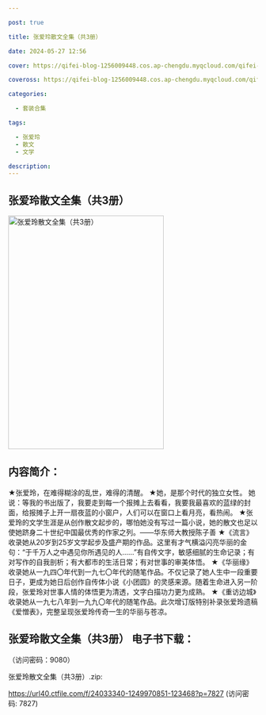 ```yaml
---

post: true

title: 张爱玲散文全集（共3册）

date: 2024-05-27 12:56

cover: https://qifei-blog-1256009448.cos.ap-chengdu.myqcloud.com/qifei-blog/65fff54e9f345e8d031e7384.jpg

coveross: https://qifei-blog-1256009448.cos.ap-chengdu.myqcloud.com/qifei-blog/65fff54e9f345e8d031e7384.jpg

categories:

  - 套装合集

tags:

  - 张爱玲
  - 散文
  - 文学

description:
---
```


##  张爱玲散文全集（共3册）

<img alt="张爱玲散文全集（共3册） " class="aligncenter loading" data-was-processed="true" decoding="async" fetchpriority="high" height="471" src="https://qifei-blog-1256009448.cos.ap-chengdu.myqcloud.com/qifei-blog/65fff54e9f345e8d031e7384.jpg " style="cursor: zoom-in;" width="314"/>

## 内容简介：

★张爱玲，在难得糊涂的乱世，难得的清醒。 ★她，是那个时代的独立女性。 她说：等我的书出版了，我要走到每一个报摊上去看看，我要我最喜欢的蓝绿的封面，给报摊子上开一扇夜蓝的小窗户，人们可以在窗口上看月亮，看热闹。 ★张爱玲的文学生涯是从创作散文起步的，哪怕她没有写过一篇小说，她的散文也足以使她跻身二十世纪中国最优秀的作家之列。——华东师大教授陈子善 ★《流言》收录她从20岁到25岁文学起步及盛产期的作品。这里有才气横溢闪亮华丽的金句：“于千万人之中遇见你所遇见的人……”有自传文字，敏感细腻的生命记录；有对写作的自我剖析；有大都市的生活日常；有对世事的审美体悟。 ★《华丽缘》收录她从一九四〇年代到一九七〇年代的随笔作品。不仅记录了她人生中一段重要日子，更成为她日后创作自传体小说《小团圆》的灵感来源。随着生命进入另一阶段，张爱玲对世事人情的体悟更为清透，文字白描功力更为成熟。 ★《重访边城》收录她从一九七八年到一九九〇年代的随笔作品。此次增订版特别补录张爱玲遗稿《爱憎表》，完整呈现张爱玲传奇一生的华丽与苍凉。

## 张爱玲散文全集（共3册） 电子书下载：

 （访问密码：9080）

张爱玲散文全集（共3册）.zip: 

https://url40.ctfile.com/f/24033340-1249970851-123468?p=7827 (访问密码: 7827)
